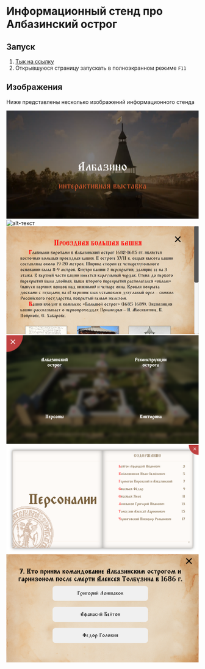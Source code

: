 # Информационный стенд про Албазинский острог

## Запуск

1. [Тык на ссылку](https://aemulatio.github.io/albazino/)
2. Открывшуюся страницу запускать в полноэкранном режиме ``F11``

## Изображения

Ниже представлены несколько изображений информационного стенда

![alt-текст](./screenshots/1.png "Стартовый экран")
![alt-текст](./screenshots/2.png "Макет острога с интерактивными точками на строениях острога")
![alt-текст](./screenshots/3.png "Модальное окно с описанием одного из строений в остроге")
![alt-текст](./screenshots/4.png "Меню")
![alt-текст](./screenshots/5.png "Книга с персоналиями")
![alt-текст](./screenshots/6.png "Викторина про Албазино")


